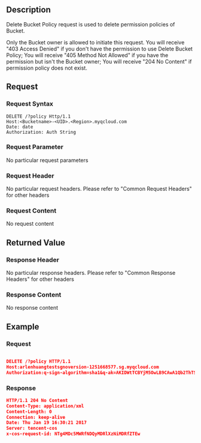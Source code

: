 ## Description
Delete Bucket Policy request is used to delete permission policies of Bucket.

Only the Bucket owner is allowed to initiate this request. You will receive "403 Access Denied" if you don't have the permission to use Delete Bucket Policy; You will receive "405 Method Not Allowed" if you have the permission but isn't the Bucket owner; You will receive "204 No Content" if permission policy does not exist.

## Request

### Request Syntax

```http
DELETE /?policy Http/1.1
Host:<Bucketname>-<UID>.<Region>.myqcloud.com
Date: date
Authorization: Auth String
```

### Request Parameter

No particular request parameters

### Request Header

No particular request headers. Please refer to "Common Request Headers" for other headers

### Request Content

No request content

## Returned Value

### Response Header

No particular response headers. Please refer to "Common Response Headers" for other headers

### Response Content

No response content

## Example
### Request
```json

DELETE /?policy HTTP/1.1
Host:arlenhuangtestsgnoversion-1251668577.sg.myqcloud.com
Authorization:q-sign-algorithm=sha1&q-ak=AKIDWtTCBYjM5OwLB9CAwA1Qb2ThTSUjfGFO&q-sign-time=1484814613;32557710613&q-key-time=1484814613;32557710613&q-header-list=host&q-url-param-list=policy&q-signature=57c9a3f67b786ddabd2c208641944ec7f9b02f98


```
### Response
```json
HTTP/1.1 204 No Content
Content-Type: application/xml
Content-Length: 0
Connection: keep-alive
Date: Thu Jan 19 16:30:21 2017
Server: tencent-cos
x-cos-request-id: NTg4MDc5MWRfNDQyMDRlXzNiMDRfZTEw


```

 

